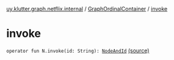 [uy.klutter.graph.netflix.internal](../index.md) / [GraphOrdinalContainer](index.md) / [invoke](.)


# invoke
<code>operator fun N.invoke(id: String): [NodeAndId](../../uy.klutter.graph.netflix/-node-and-id/index.md)<N></code> [(source)](https://github.com/kohesive/klutter/blob/master/netflix-graph-jdk6/src/main/kotlin/uy/klutter/graph/netflix/internal/Ordinals.kt#L39)<br/>


